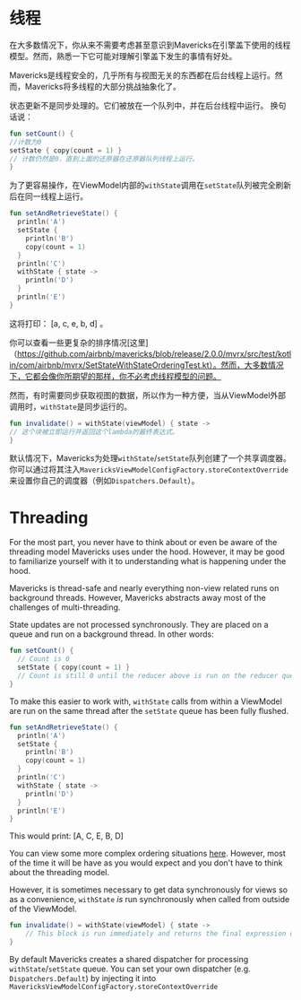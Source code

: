 # 线程

在大多数情况下，你从来不需要考虑甚至意识到Mavericks在引擎盖下使用的线程模型。然而，熟悉一下它可能对理解引擎盖下发生的事情有好处。

Mavericks是线程安全的，几乎所有与视图无关的东西都在后台线程上运行。然而，Mavericks将多线程的大部分挑战抽象化了。

状态更新不是同步处理的。它们被放在一个队列中，并在后台线程中运行。
换句话说：
```kotlin
fun setCount() {
//计数为0
setState { copy(count = 1) }
// 计数仍然是0，直到上面的还原器在还原器队列线程上运行。
}
```

为了更容易操作，在ViewModel内部的`withState`调用在`setState`队列被完全刷新后在同一线程上运行。
```kotlin
fun setAndRetrieveState() {
  println('A')
  setState {
    println('B')
    copy(count = 1)
  }
  println('C')
  withState { state ->
    println('D')
  }
  println('E')
}
```
这将打印： [a, c, e, b, d] 。

你可以查看一些更复杂的排序情况[这里]（https://github.com/airbnb/mavericks/blob/release/2.0.0/mvrx/src/test/kotlin/com/airbnb/mvrx/SetStateWithStateOrderingTest.kt）。然而，大多数情况下，它都会像你所期望的那样，你不必考虑线程模型的问题。

然而，有时需要同步获取视图的数据，所以作为一种方便，当从ViewModel外部调用时，`withState`是同步运行的。
```kotlin
fun invalidate() = withState(viewModel) { state ->
// 这个块被立即运行并返回这个lambda的最终表达式。
}
```

默认情况下，Mavericks为处理`withState`/`setState`队列创建了一个共享调度器。你可以通过将其注入`MavericksViewModelConfigFactory.storeContextOverride`来设置你自己的调度器（例如`Dispatchers.Default`）。

# Threading

For the most part, you never have to think about or even be aware of the threading model Mavericks uses under the hood. However, it may be good to familiarize yourself with it to understanding what is happening under the hood.

Mavericks is thread-safe and nearly everything non-view related runs on background threads. However, Mavericks abstracts away most of the challenges of multi-threading.

State updates are not processed synchronously. They are placed on a queue and run on a background thread.
In other words:
```kotlin
fun setCount() {
  // Count is 0
  setState { copy(count = 1) }
  // Count is still 0 until the reducer above is run on the reducer queue thread.
}
```

To make this easier to work with, `withState` calls from within a ViewModel are run on the same thread after the `setState` queue has been fully flushed.
```kotlin
fun setAndRetrieveState() {
  println('A')
  setState {
    println('B')
    copy(count = 1)
  }
  println('C')
  withState { state ->
    println('D')
  }
  println('E')
}
```
This would print: [A, C, E, B, D]

You can view some more complex ordering situations [here](https://github.com/airbnb/mavericks/blob/release/2.0.0/mvrx/src/test/kotlin/com/airbnb/mvrx/SetStateWithStateOrderingTest.kt). However, most of the time it will be have as you would expect and you don't have to think about the threading model.

However, it is sometimes necessary to get data synchronously for views so as a convenience, `withState` _is_ run synchronously when called from outside of the ViewModel.
```kotlin
fun invalidate() = withState(viewModel) { state ->
    // This block is run immediately and returns the final expression of this lambda.
}
```

By default Mavericks creates a shared dispatcher for processing `withState`/`setState` queue. You can set your own dispatcher (e.g. `Dispatchers.Default`) by injecting it into `MavericksViewModelConfigFactory.storeContextOverride`
